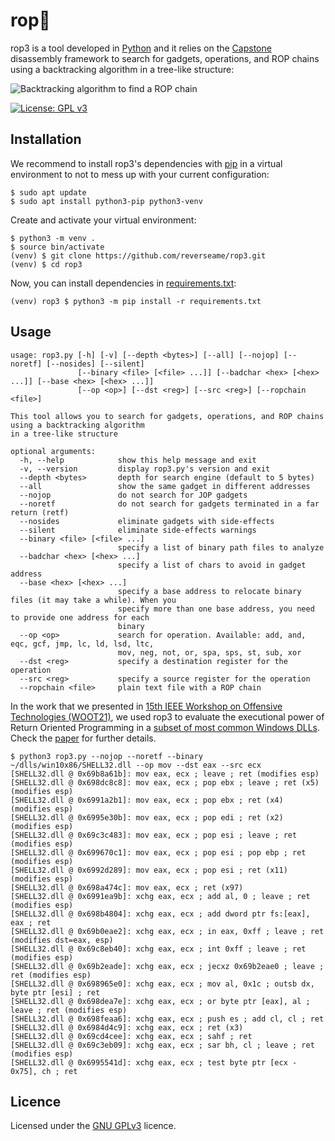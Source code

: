 # rop🌲

rop3 is a tool developed in [Python](https://www.python.org/downloads/) and it relies on the [Capstone](https://www.capstone-engine.org/) disassembly framework to search for gadgets, operations, and ROP chains using a backtracking algorithm in a tree-like structure:

![Backtracking algorithm to find a ROP chain](https://drive.google.com/uc?export=view&id=166Vbc9vkXEsMN81cdpjD4yOCuVw5jvVw) 

[![License: GPL v3](https://img.shields.io/badge/License-GPLv3-blue.svg)](https://www.gnu.org/licenses/gpl-3.0)

## Installation

We recommend to install rop3's dependencies with [pip](https://pypi.org/project/pip/) in a virtual environment to not to mess up with your current configuration:

```Shell
$ sudo apt update
$ sudo apt install python3-pip python3-venv
```

Create and activate your virtual environment:

```Shell
$ python3 -m venv .
$ source bin/activate
(venv) $ git clone https://github.com/reverseame/rop3.git
(venv) $ cd rop3
```

Now, you can install dependencies in [requirements.txt](requirements.txt):

```Shell
(venv) rop3 $ python3 -m pip install -r requirements.txt
```

## Usage

```
usage: rop3.py [-h] [-v] [--depth <bytes>] [--all] [--nojop] [--noretf] [--nosides] [--silent]
               [--binary <file> [<file> ...]] [--badchar <hex> [<hex> ...]] [--base <hex> [<hex> ...]]
               [--op <op>] [--dst <reg>] [--src <reg>] [--ropchain <file>]

This tool allows you to search for gadgets, operations, and ROP chains using a backtracking algorithm
in a tree-like structure

optional arguments:
  -h, --help            show this help message and exit
  -v, --version         display rop3.py's version and exit
  --depth <bytes>       depth for search engine (default to 5 bytes)
  --all                 show the same gadget in different addresses
  --nojop               do not search for JOP gadgets
  --noretf              do not search for gadgets terminated in a far return (retf)
  --nosides             eliminate gadgets with side-effects
  --silent              eliminate side-effects warnings
  --binary <file> [<file> ...]
                        specify a list of binary path files to analyze
  --badchar <hex> [<hex> ...]
                        specify a list of chars to avoid in gadget address
  --base <hex> [<hex> ...]
                        specify a base address to relocate binary files (it may take a while). When you
                        specify more than one base address, you need to provide one address for each
                        binary
  --op <op>             search for operation. Available: add, and, eqc, gcf, jmp, lc, ld, lsd, ltc,
                        mov, neg, not, or, spa, sps, st, sub, xor
  --dst <reg>           specify a destination register for the operation
  --src <reg>           specify a source register for the operation
  --ropchain <file>     plain text file with a ROP chain
```

In the work that we presented in [15th IEEE Workshop on Offensive Technologies (WOOT21)](https://www.ieee-security.org/TC/SP2021/SPW2021/WOOT21/), we used rop3 to evaluate the executional power of Return Oriented Programming in a [subset of most common Windows DLLs](https://drive.google.com/file/d/1gOxUolzrw-xlaW6K-fhzZ7Z-sqxiaZeZ/view?usp=sharing>). Check the [paper](https://drive.google.com/file/d/1Pe7s7bLhJ_20MC-duQ7YiLP-Rx5VCjFK/view?usp=sharing) for further details.

```Shell
$ python3 rop3.py --nojop --noretf --binary ~/dlls/win10x86/SHELL32.dll --op mov --dst eax --src ecx            
[SHELL32.dll @ 0x69b8a61b]: mov eax, ecx ; leave ; ret (modifies esp)
[SHELL32.dll @ 0x698dc8c8]: mov eax, ecx ; pop ebx ; leave ; ret (x5) (modifies esp)
[SHELL32.dll @ 0x6991a2b1]: mov eax, ecx ; pop ebx ; ret (x4) (modifies esp)
[SHELL32.dll @ 0x6995e30b]: mov eax, ecx ; pop edi ; ret (x2) (modifies esp)
[SHELL32.dll @ 0x69c3c483]: mov eax, ecx ; pop esi ; leave ; ret (modifies esp)
[SHELL32.dll @ 0x699670c1]: mov eax, ecx ; pop esi ; pop ebp ; ret (modifies esp)
[SHELL32.dll @ 0x6992d289]: mov eax, ecx ; pop esi ; ret (x11) (modifies esp)
[SHELL32.dll @ 0x698a474c]: mov eax, ecx ; ret (x97)
[SHELL32.dll @ 0x6991ea9b]: xchg eax, ecx ; add al, 0 ; leave ; ret (modifies esp)
[SHELL32.dll @ 0x698b4804]: xchg eax, ecx ; add dword ptr fs:[eax], eax ; ret
[SHELL32.dll @ 0x69b0eae2]: xchg eax, ecx ; in eax, 0xff ; leave ; ret (modifies dst=eax, esp)
[SHELL32.dll @ 0x69c8eb40]: xchg eax, ecx ; int 0xff ; leave ; ret (modifies esp)
[SHELL32.dll @ 0x69b2eade]: xchg eax, ecx ; jecxz 0x69b2eae0 ; leave ; ret (modifies esp)
[SHELL32.dll @ 0x698965e0]: xchg eax, ecx ; mov al, 0x1c ; outsb dx, byte ptr [esi] ; ret
[SHELL32.dll @ 0x698dea7e]: xchg eax, ecx ; or byte ptr [eax], al ; leave ; ret (modifies esp)
[SHELL32.dll @ 0x698feaa6]: xchg eax, ecx ; push es ; add cl, cl ; ret
[SHELL32.dll @ 0x6984d4c9]: xchg eax, ecx ; ret (x3)
[SHELL32.dll @ 0x69cd4cee]: xchg eax, ecx ; sahf ; ret
[SHELL32.dll @ 0x69c3eb09]: xchg eax, ecx ; sar bh, cl ; leave ; ret (modifies esp)
[SHELL32.dll @ 0x6995541d]: xchg eax, ecx ; test byte ptr [ecx - 0x75], ch ; ret
```

## Licence

Licensed under the [GNU GPLv3](LICENCE) licence.
